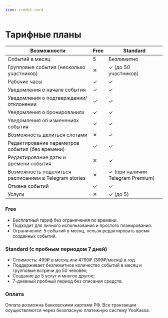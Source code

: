 ```yaml
---
icon: credit-card
---
```


# Тарифные планы

| Возможности                                           | Free | Standard                         |
| ----------------------------------------------------- | ---- | -------------------------------- |
| Событий в месяц                                       | 5    | Безлимитно                       |
| Групповые события (несколько участников)              | ✕    | ✓ (до 50 участников)             |
| Рабочие часы                                          | ✓    | ✓                                |
| Уведомления о начале события                          | ✓    | ✓                                |
| Уведомления о подтверждении/отклонении                | ✓    | ✓                                |
| Уведомления о бронированиях                           | ✓    | ✓                                |
| Уведомления об изменениях события                     | ✓    | ✓                                |
| Возможность делиться слотами                          | ✕    | ✓                                |
| Редактирование параметров события (без времени)       | ✓    | ✓                                |
| Редактирование даты и времени события                 | ✕    | ✓                                |
| Возможность поделиться расписанием в Telegram stories | ✕    | ✓ (при наличии Telegram Premium) |
| Отмена событий                                        | ✓    | ✓                                |
| Услуги                                                | ✕    | ✓ (до 5)                         |

### Free

* Бесплатный тариф без ограничения по времени.
* Подходит для личного использования и простого планирования.
* Ограничение: 5 событий в месяц, нельзя редактировать время созданных событий.

### Standard (с пробным периодом 7 дней)

* Стоимость: 499₽ в месяц или 4790₽ (399₽/месяц) в год
* Поддерживает безлимитное количество событий в месяц и групповые встречи до 50 человек;
* Создание до 5 услуг и многое другое;
* 7-дневный пробный период без списания средств.

### Оплата

Оплата возможна банковскими картами РФ. Все транзакции осуществляются через безопасную платежную систему YooKassa.

